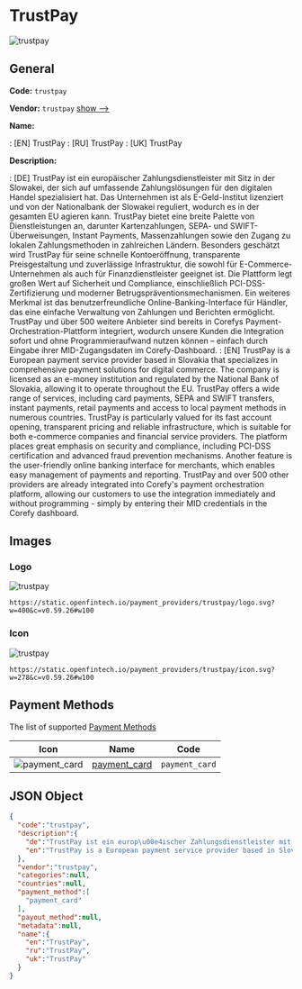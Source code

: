 
# TrustPay 
![trustpay](https://static.openfintech.io/payment_providers/trustpay/logo.svg?w=400&c=v0.59.26#w100)  

## General 
 
**Code:** `trustpay` 
 
**Vendor:** `trustpay` [show -->](/vendors/trustpay/) 
 
**Name:** 
 
:	[EN] TrustPay 
:	[RU] TrustPay 
:	[UK] TrustPay 
 
**Description:** 
 
: [DE] TrustPay ist ein europäischer Zahlungsdienstleister mit Sitz in der Slowakei, der sich auf umfassende Zahlungslösungen für den digitalen Handel spezialisiert hat. Das Unternehmen ist als E-Geld-Institut lizenziert und von der Nationalbank der Slowakei reguliert, wodurch es in der gesamten EU agieren kann. TrustPay bietet eine breite Palette von Dienstleistungen an, darunter Kartenzahlungen, SEPA- und SWIFT-Überweisungen, Instant Payments, Massenzahlungen sowie den Zugang zu lokalen Zahlungsmethoden in zahlreichen Ländern. Besonders geschätzt wird TrustPay für seine schnelle Kontoeröffnung, transparente Preisgestaltung und zuverlässige Infrastruktur, die sowohl für E-Commerce-Unternehmen als auch für Finanzdienstleister geeignet ist. Die Plattform legt großen Wert auf Sicherheit und Compliance, einschließlich PCI-DSS-Zertifizierung und moderner Betrugspräventionsmechanismen. Ein weiteres Merkmal ist das benutzerfreundliche Online-Banking-Interface für Händler, das eine einfache Verwaltung von Zahlungen und Berichten ermöglicht. TrustPay und über 500 weitere Anbieter sind bereits in Corefys Payment-Orchestration-Plattform integriert, wodurch unsere Kunden die Integration sofort und ohne Programmieraufwand nutzen können – einfach durch Eingabe ihrer MID-Zugangsdaten im Corefy-Dashboard. 
: [EN] TrustPay is a European payment service provider based in Slovakia that specializes in comprehensive payment solutions for digital commerce. The company is licensed as an e-money institution and regulated by the National Bank of Slovakia, allowing it to operate throughout the EU. TrustPay offers a wide range of services, including card payments, SEPA and SWIFT transfers, instant payments, retail payments and access to local payment methods in numerous countries. TrustPay is particularly valued for its fast account opening, transparent pricing and reliable infrastructure, which is suitable for both e-commerce companies and financial service providers. The platform places great emphasis on security and compliance, including PCI-DSS certification and advanced fraud prevention mechanisms. Another feature is the user-friendly online banking interface for merchants, which enables easy management of payments and reporting. TrustPay and over 500 other providers are already integrated into Corefy's payment orchestration platform, allowing our customers to use the integration immediately and without programming - simply by entering their MID credentials in the Corefy dashboard. 
 

## Images 

### Logo 
 
![trustpay](https://static.openfintech.io/payment_providers/trustpay/logo.svg?w=400&c=v0.59.26#w100)  

```
https://static.openfintech.io/payment_providers/trustpay/logo.svg?w=400&c=v0.59.26#w100
```  

### Icon 
 
![trustpay](https://static.openfintech.io/payment_providers/trustpay/icon.svg?w=278&c=v0.59.26#w100)  

```
https://static.openfintech.io/payment_providers/trustpay/icon.svg?w=278&c=v0.59.26#w100
```  

## Payment Methods 
 
The list of supported [Payment Methods](/payment-methods/) 

|Icon|Name|Code| 
|:---:|:---:|:---:| 
|![payment_card](https://static.openfintech.io/payment_methods/payment_card/icon.svg?w=278&c=v0.59.26#w100) |[payment_card](/payment-methods/payment_card/)|`payment_card`| 
 

## JSON Object 

```json
{
  "code":"trustpay",
  "description":{
    "de":"TrustPay ist ein europ\u00e4ischer Zahlungsdienstleister mit Sitz in der Slowakei, der sich auf umfassende Zahlungsl\u00f6sungen f\u00fcr den digitalen Handel spezialisiert hat. Das Unternehmen ist als E-Geld-Institut lizenziert und von der Nationalbank der Slowakei reguliert, wodurch es in der gesamten EU agieren kann. TrustPay bietet eine breite Palette von Dienstleistungen an, darunter Kartenzahlungen, SEPA- und SWIFT-\u00dcberweisungen, Instant Payments, Massenzahlungen sowie den Zugang zu lokalen Zahlungsmethoden in zahlreichen L\u00e4ndern. Besonders gesch\u00e4tzt wird TrustPay f\u00fcr seine schnelle Kontoer\u00f6ffnung, transparente Preisgestaltung und zuverl\u00e4ssige Infrastruktur, die sowohl f\u00fcr E-Commerce-Unternehmen als auch f\u00fcr Finanzdienstleister geeignet ist. Die Plattform legt gro\u00dfen Wert auf Sicherheit und Compliance, einschlie\u00dflich PCI-DSS-Zertifizierung und moderner Betrugspr\u00e4ventionsmechanismen. Ein weiteres Merkmal ist das benutzerfreundliche Online-Banking-Interface f\u00fcr H\u00e4ndler, das eine einfache Verwaltung von Zahlungen und Berichten erm\u00f6glicht. TrustPay und \u00fcber 500 weitere Anbieter sind bereits in Corefys Payment-Orchestration-Plattform integriert, wodurch unsere Kunden die Integration sofort und ohne Programmieraufwand nutzen k\u00f6nnen \u2013 einfach durch Eingabe ihrer MID-Zugangsdaten im Corefy-Dashboard.",
    "en":"TrustPay is a European payment service provider based in Slovakia that specializes in comprehensive payment solutions for digital commerce. The company is licensed as an e-money institution and regulated by the National Bank of Slovakia, allowing it to operate throughout the EU. TrustPay offers a wide range of services, including card payments, SEPA and SWIFT transfers, instant payments, retail payments and access to local payment methods in numerous countries. TrustPay is particularly valued for its fast account opening, transparent pricing and reliable infrastructure, which is suitable for both e-commerce companies and financial service providers. The platform places great emphasis on security and compliance, including PCI-DSS certification and advanced fraud prevention mechanisms. Another feature is the user-friendly online banking interface for merchants, which enables easy management of payments and reporting. TrustPay and over 500 other providers are already integrated into Corefy's payment orchestration platform, allowing our customers to use the integration immediately and without programming - simply by entering their MID credentials in the Corefy dashboard."
  },
  "vendor":"trustpay",
  "categories":null,
  "countries":null,
  "payment_method":[
    "payment_card"
  ],
  "payout_method":null,
  "metadata":null,
  "name":{
    "en":"TrustPay",
    "ru":"TrustPay",
    "uk":"TrustPay"
  }
}
```  
